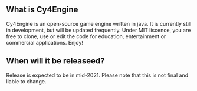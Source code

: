 ## What is Cy4Engine

Cy4Engine is an open-source game engine written in java. It is currently still in development, but will be updated frequently. Under MIT liscence, you are free to clone, use or edit the code for education, entertainment or commercial applications. Enjoy!

## When will it be releaseed?
Release is expected to be in mid-2021. Please note that this is not final and liable to change.
